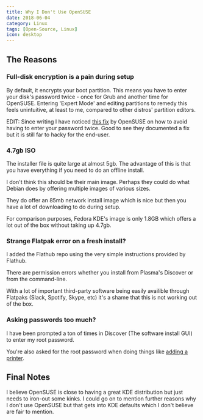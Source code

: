 ```yaml
---
title: Why I Don't Use OpenSUSE
date: 2018-06-04
category: Linux
tags: [Open-Source, Linux]
icon: desktop
---
```


## The Reasons

### Full-disk encryption is a pain during setup

By default, it encrypts your boot partition. This means you have to enter your disk's password twice - once for Grub and another time for OpenSUSE. Entering 'Expert Mode' and editing partitions to remedy this feels unintuitive, at least to me, compared to other distros' partition editors.

EDIT: Since writing I have noticed [this fix](https://en.opensuse.org/SDB:Encrypted_root_file_system) by OpenSUSE on how to avoid having to enter your password twice. Good to see they documented a fix but it is still far to hacky for the end-user.

### 4.7gb ISO

The installer file is quite large at almost 5gb. The advantage of this is that you have everything if you need to do an offline install.

I don't think this should be their main image. Perhaps they could do what Debian does by offering multiple images of various sizes.

They do offer an 85mb network install image which is nice but then you have a lot of downloading to do during setup.

For comparison purposes, Fedora KDE's image is only 1.8GB which offers a lot out of the box without taking up 4.7gb.

### Strange Flatpak error on a fresh install?

I added the Flathub repo using the very simple instructions provided by Flathub.

There are permission errors whether you install from Plasma's Discover or from the command-line.

With a lot of important third-party software being easily availible through Flatpaks (Slack, Spotify, Skype, etc) it's a shame that this is not working out of the box.

### Asking passwords too much?

I have been prompted a ton of times in Discover (The software install GUI) to enter my root password.

You're also asked for the root password when doing things like [adding a printer](https://www.reddit.com/r/openSUSE/comments/8dctyp/rant_mode_are_we_still_requiring_root_passwords/).

## Final Notes

I believe OpenSUSE is close to having a great KDE distribution but just needs to iron-out some kinks. I could go on to mention further reasons why I don't use OpenSUSE but that gets into KDE defaults which I don't believe are fair to mention.

